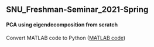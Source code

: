 ## SNU_Freshman-Seminar_2021-Spring

#### PCA using eigendecomposition from scratch
Convert MATLAB code to Python ([MATLAB code](https://github.com/hkleebrain/Dimensionality_reduction))

